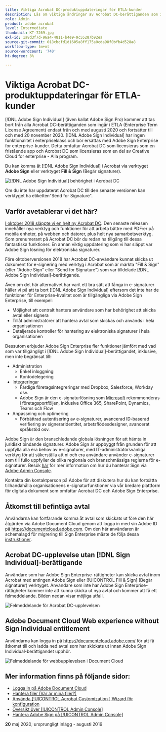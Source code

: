 ```yaml
---
title: Viktiga Acrobat DC-produktuppdateringar för ETLA-kunder
description: Läs om viktiga ändringar av Acrobat DC-berättiganden som ingår i ETLA (Enterprise Term License Agreement) från augusti 2020 till den 20 november 2020
role: Admin
product: adobe acrobat
level: Intermediate
thumbnail: KT-7269.jpg
exl-id: 1a8d3f7d-96a4-4811-b4e9-9c55287b92ea
source-git-commit: 018cbcfd1d1605a8ff175a0cda98f0bfb4d528a8
workflow-type: tm+mt
source-wordcount: '740'
ht-degree: 3%

---
```


# Viktiga Acrobat DC-produktuppdateringar för ETLA-kunder

[!DNL Adobe Sign Individual] (även kallat Adobe Sign Pro) kommer att tas bort från alla Acrobat DC-berättiganden som ingår i ETLA (Enterprise Term License Agreement) endast från och med augusti 2020 och fortsätter till och med 20 november 2020. [!DNL Adobe Sign Individual] har ingen funktionalitet i enterpriseklass och bör ersättas med Adobe Sign Enterprise for enterprise-kunder. Detta omfattar Acrobat DC som licensieras som en fristående app och Acrobat DC som licensieras som en del av Creative Cloud for enterprise - Alla program.

Du kan komma åt [!DNL Adobe Sign Individual] i Acrobat via verktyget **Adobe Sign** eller verktyget **Fill &amp; Sign** (Begär signaturer).

![[!DNL Adobe Sign Individual] behörighet i Acrobat DC](../assets/Deploy_SignEntitle1.png)

Om du inte har uppdaterat Acrobat DC till den senaste versionen kan verktyget ha etiketten&quot;Send for Signature&quot;.

## Varför avetablerar vi det här?

[I oktober 2018 släppte vi en helt ny Acrobat DC](https://news.adobe.com/news/news-details/2018/Adobe-Redefines-What-Is-Possible-With-PDF-With-All-New-Acrobat-DC). Den senaste releasen innehåller nya verktyg och funktioner för att arbeta bättre med PDF:er på mobila enheter, på webben och datorer, plus helt nya samarbetsverktyg. Som prenumerant på Acrobat DC bör du redan ha tillgång till dessa fantastiska funktioner. En annan viktig uppdatering som vi har släppt var Adobe Sign lösning för elektroniska signaturer.

Före oktoberversionen 2018 har Acrobat DC-användare kunnat skicka ut dokument för e-signering med verktyg i Acrobat som är märkta &quot;Fill &amp; Sign&quot; (eller &quot;Adobe Sign&quot; eller &quot;Send for Signature&quot;) som var tilldelade [!DNL Adobe Sign Individual]-berättigande.

Även om det här alternativet har varit ett bra sätt att fånga in e-signaturer håller vi på att ta bort [!DNL Adobe Sign Individual] eftersom det inte har de funktioner för Enterprise-kvalitet som är tillgängliga via Adobe Sign Enterprise, till exempel:

* Möjlighet att centralt hantera användare som har behörighet att skicka avtal eller signera
* Tillåt administratörer att hantera avtal som skickas och används i hela organisationen
* Detaljerade kontroller för hantering av elektroniska signaturer i hela organisationen

Dessutom erbjuder Adobe Sign Enterprise fler funktioner jämfört med vad som var tillgängligt i [!DNL Adobe Sign Individual]-berättigandet, inklusive, men inte begränsat till:

* Administration
   * Enkel inloggning
   * Kontodelegering
* Integreringar
   * Färdiga företagsintegreringar med Dropbox, Salesforce, Workday osv.
   * Adobe Sign är den e-signaturlösning som [Microsoft](https://acrobat.adobe.com/us/en/business/integrations/microsoft.html) rekommenderas i företagsportföljen, inklusive Office 365, SharePoint, Dynamics, Teams och Flow
* Anpassning och optimering
   * Förbättrad autentisering av e-signaturer, avancerad ID-baserad verifiering av signeraridentitet, arbetsflödesdesigner, avancerat språkstöd osv.

Adobe Sign är den branschledande globala lösningen för att hämta in juridiskt bindande signaturer. Adobe Sign är uppbyggt från grunden för att uppfylla alla era behov av e-signaturer, med IT-administratörsvänliga verktyg för att säkerställa att ni och era användare använder e-signaturer som till fullo uppfyller de olika regionala och branschmässiga reglerna för e-signaturer. Besök [här](https://helpx.adobe.com/se/enterprise/using/adobe-sign-for-enterprise.html) för mer information om hur du hanterar Sign via [Adobe Admin Console](https://helpx.adobe.com/se/enterprise/using/admin-console.html).

Kontakta din kontaktperson på Adobe för att diskutera hur du kan fortsätta tillhandahålla organisationens e-signaturfunktioner via vår bredare plattform för digitala dokument som omfattar Acrobat DC och Adobe Sign Enterprise.

## Åtkomst till befintliga avtal

Användarna kan fortfarande komma åt avtal som skickats ut före den här åtgärden via Adobe Document Cloud genom att logga in med sin Adobe ID på https://documentcloud.adobe.com. Om den här användaren är schemalagd för migrering till Sign Enterprise måste de följa dessa [instruktioner](https://helpx.adobe.com/sign/kb/how-to-download-signed-documents---adobe-sign.html).

## Acrobat DC-upplevelse utan [!DNL Sign Individual]-berättigande

Användare som har Adobe Sign Enterprise-rättigheter kan skicka avtal inom Acrobat med antingen Adobe Sign eller [!UICONTROL Fill &amp; Sign] (Begär signaturer) verktyget.
Användare som inte har Adobe Sign Enterprise-rättigheter kommer inte att kunna skicka ut nya avtal och kommer att få ett felmeddelande. Bilden nedan visar möjliga utfall.

![Felmeddelande för Acrobat DC-upplevelsen](../assets/Deploy_SignEntitle2.png)

## Adobe Document Cloud Web experience without Sign Individual entitlement

Användarna kan logga in på https://documentcloud.adobe.com/ för att få åtkomst till och ladda ned avtal som har skickats ut innan Adobe Sign Individual-berättigandet upphör.

![Felmeddelande för webbupplevelsen i Document Cloud](../assets/Deploy_SignEntitle3.png)

## Mer information finns på följande sidor:

* [Logga in på Adobe Document Cloud](https://helpx.adobe.com/document-cloud/help/sign-in.html)
* [Hantera filer (Var är mina filer?)](https://helpx.adobe.com/document-cloud/help/manage-files.html)
* [Använda  [!UICONTROL Acrobat Customization ] Wizard för konfiguration](https://www.adobe.com/devnet-docs/acrobatetk/tools/Wizard/WizardDC/index.html)
* [Översikt över  [!UICONTROL Admin Console]](https://helpx.adobe.com/enterprise/using/admin-console.html)
* [Hantera Adobe Sign på  [!UICONTROL Admin Console]](https://helpx.adobe.com/enterprise/using/adobe-sign-for-enterprise.html)

**20** maj 2020; ursprungligt inlägg - augusti 2019
